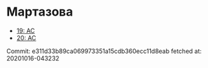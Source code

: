 # Мартазова
- [19: AC](19.md)
- [20: AC](20.md)

Commit: e311d33b89ca069973351a15cdb360ecc11d8eab
 fetched at: 20201016-043232
